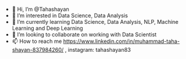 - 👋 Hi, I’m @Tahashayan
- 👀 I’m interested in Data Science, Data Analysis
- 🌱 I’m currently learning Data Science, Data Analysis, NLP, Machine Learning and Deep Learning 
- 💞️ I’m looking to collaborate on working with Data Scientist
- 📫 How to reach me https://www.linkedin.com/in/muhammad-taha-shayan-837984260/ , instagram: tahashayan83

<!---
Tahashayan/Tahashayan is a ✨ special ✨ repository because its `README.md` (this file) appears on your GitHub profile.
You can click the Preview link to take a look at your changes.
--->
